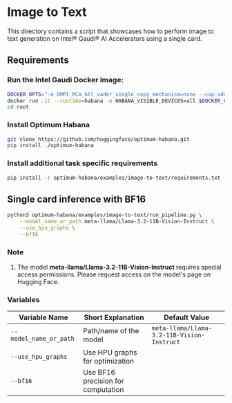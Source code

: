 # Image to Text 

This directory contains a script that showcases how to perform image to text generation on Intel® Gaudi® AI Accelerators using a single card.

## Requirements

### Run the Intel Gaudi Docker image:

```sh
DOCKER_OPTS="-e OMPI_MCA_btl_vader_single_copy_mechanism=none --cap-add=sys_nice --net=host --ipc=host"
docker run -it --runtime=habana -e HABANA_VISIBLE_DEVICES=all $DOCKER_OPTS vault.habana.ai/gaudi-docker/1.20.0/ubuntu22.04/habanalabs/pytorch-installer-2.6.0:latest
cd root
```

### Install Optimum Habana

```sh
git clone https://github.com/huggingface/optimum-habana.git
pip install ./optimum-habana
```

### Install additional task specific requirements

```sh
pip install -r optimum-habana/examples/image-to-text/requirements.txt
```


## Single card inference with BF16

```sh
python3 optimum-habana/examples/image-to-text/run_pipeline.py \
    --model_name_or_path meta-llama/Llama-3.2-11B-Vision-Instruct \
    --use_hpu_graphs \
    --bf16
```

### Note
1. The model **meta-llama/Llama-3.2-11B-Vision-Instruct** requires special access permissions. Please request access on the model's page on Hugging Face.

### Variables 

| Variable Name                  | Short Explanation                        | Default Value                     |
|--------------------------------|------------------------------------------|-----------------------------------|
| `--model_name_or_path`         | Path/name of the model                   | `meta-llama/Llama-3.2-11B-Vision-Instruct` |
| `--use_hpu_graphs`             | Use HPU graphs for optimization          |                                   |
| `--bf16`                       | Use BF16 precision for computation       |                                   |